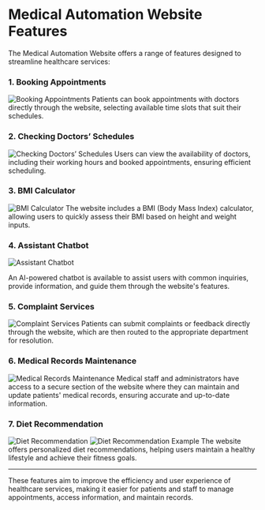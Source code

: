 
# Medical Automation Website Features

The Medical Automation Website offers a range of features designed to streamline healthcare services:

### 1. Booking Appointments
   ![Booking Appointments](https://github.com/user-attachments/assets/5b9a2b18-86bc-424a-914f-3bf4a4320953)
   Patients can book appointments with doctors directly through the website, selecting available time slots that suit their schedules.

### 2. Checking Doctors’ Schedules
   ![Checking Doctors’ Schedules](https://github.com/user-attachments/assets/9a4554ef-25f7-446e-a90b-fe3219f00c26)
   Users can view the availability of doctors, including their working hours and booked appointments, ensuring efficient scheduling.

### 3. BMI Calculator
   ![BMI Calculator](https://github.com/user-attachments/assets/a0c8c7a3-67c3-4bd2-85a1-cd4290ffc98d)
   The website includes a BMI (Body Mass Index) calculator, allowing users to quickly assess their BMI based on height and weight inputs.

### 4. Assistant Chatbot
   ![Assistant Chatbot](https://github.com/user-attachments/assets/5e1b42b8-6650-4a4e-a610-f42d9909570d)
   
   An AI-powered chatbot is available to assist users with common inquiries, provide information, and guide them through the website's features.

### 5. Complaint Services
   ![Complaint Services](https://github.com/user-attachments/assets/893543d1-dbce-41e5-8769-c9360f38dbd4)
   Patients can submit complaints or feedback directly through the website, which are then routed to the appropriate department for resolution.

### 6. Medical Records Maintenance
   ![Medical Records Maintenance](https://github.com/user-attachments/assets/822e3880-3276-4bac-ae02-447da86fa64f)
   Medical staff and administrators have access to a secure section of the website where they can maintain and update patients' medical records, ensuring accurate and up-to-date information.

### 7. Diet Recommendation
   ![Diet Recommendation](https://github.com/user-attachments/assets/cbd06ed7-99be-4605-a60b-5e4ec3ef1eb1) 
   ![Diet Recommendation Example](https://github.com/user-attachments/assets/750df12f-b812-4687-85f6-0b63386889da)
   The website offers personalized diet recommendations, helping users maintain a healthy lifestyle and achieve their fitness goals.

---

These features aim to improve the efficiency and user experience of healthcare services, making it easier for patients and staff to manage appointments, access information, and maintain records.
